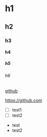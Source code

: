 # h1

## h2

### h3

#### h4

##### h5

###### h6

[github](https://github.com)

https://github.com

- [ ] test1
- [ ] test2

- test
- test2
